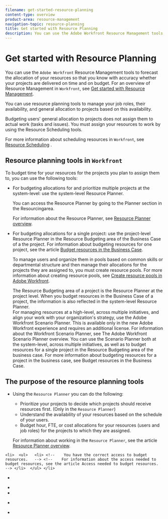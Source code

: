 ```yaml
---
filename: get-started-resource-planning
content-type: overview
product-area: resource-management
navigation-topic: resource-planning
title: Get started with Resource Planning
description: You can use the Adobe Workfront Resource Management tools to forecast the allocation of your resources so that you know with accuracy whether your projects are delivered on time and on budget. For an overview of Resource Management in Workfront, see Get started with Resource Management .
---
```


# Get started with Resource Planning

You can use the `Adobe Workfront` Resource Management tools to forecast the allocation of your resources so that you know with accuracy whether your projects are delivered on time and on budget. For an overview of Resource Management in `Workfront`, see [Get started with Resource Management](../../resource-mgmt/resource-mgmt-overview/get-started-resource-management.md).

You can use resource planning tools to manage your job roles, their availability, and general allocation to projects based on this availability.

Budgeting users' general allocation to projects does not assign them to actual work (tasks and issues). You must assign your resources to work by using the Resource Scheduling tools.

For more information about scheduling resources in `Workfront`, see [Resource Scheduling](../../resource-mgmt/resource-scheduling/resource-scheduling-overview.md) .

## Resource planning tools in  `Workfront`

To budget time for your resources for the projects you plan to assign them to, you can use the following tools:

<ul> 
 <li> <p>For budgeting allocations for and prioritize multiple projects at the system-level: use the system-level <span>Resource Planner</span>. </p> <p>You can access the <span>Resource Planner</span> by going to the Planner section in the Resourcingarea.</p> <p>For information about the <span>Resource Planner</span>, see <a href="../../resource-mgmt/resource-planning/get-started-resource-planner.md" class="MCXref xref">Resource Planner overview</a>.</p> </li> 
 <li> <p>For budgeting allocations for a single project: use the&nbsp;project-level <span>Resource Planner</span> in the Resource Budgeting area of the Business Case of a the project. For information about budgeting resources for one project, see the article <a href="../../manage-work/projects/define-a-business-case/budget-resources-in-business-case.md" class="MCXref xref">Budget resources in the Business Case</a>.</p> <p>To manage users and organize them in pools based on common skills or departmental structure and then manage their allocations for the projects they are assigned to, you must create resource pools.&nbsp;For more information about creating resource pools, see <a href="../../resource-mgmt/resource-planning/resource-pools/create-resource-pools.md" class="MCXref xref">Create resource pools in Adobe Workfront</a>.</p> <note type="tip">
   The Resource Budgeting area of a project is the 
   <span>Resource Planner</span> at the project level. When you budget resources in the Business Case of a project, the information is also reflected in the system-level 
   <span>Resource Planner</span>. 
  </note> </li> For managing resources at a high-level, across multiple initiatives, and align your work with your organization's strategy, use the Adobe Workfront Scenario Planner. This is available only in the new Adobe Workfront experience and requires an additional license. For information about the Workfront Scenario Planner, see The Adobe Workfront Scenario Planner overview. You can use the Scenario Planner both at the system-level, across multiple initiatives, as well as to budget resources for a single project in the Resource Budgeting area of the business case. For more information about budgeting resources for a project in the business case, see Budget resources in the Business Case. 
</ul>

## The purpose of the resource planning tools

* Using the `Resource Planner` you can do the following:

  * Prioritize your projects to decide which projects should receive resources first. (Only in the `Resource Planner`)
  * Understand the availability of your resources based on the schedule of your users.
  * Budget hour, FTE, or cost allocations for your resources (users and job roles) for the projects to which they are assigned.

  For information about working in the `Resource Planner`, see the article [Resource Planner overview](../../resource-mgmt/resource-planning/get-started-resource-planner.md).

<!--
Prerequisites for resource planning
-->

<!--
To successfully use the Resource Planner for budgeting your resources, you must first ensure that you, your projects, and your tasks meet a set of prerequisites. These prerequisites are mandatory to display the correct information in the Resource Planner and to accurately manage your resources.
-->

<!--
Important: If any of the following prerequisites are missing, you might find that some of the information about the allocation or the availability of the resources is missing or has a zero value. For more information understanding why fields are missing data or have zero values, hover over the fields.
-->

<!--

-->

<!--
Note: The following prerequisites are required only when viewing the Resource Planner by project or by job role or when budgeting resources in the Business Case of a project. For more information about the views in the Resource Planner, see the "Project/ Role/ User view" selection section in the article Resource Planner overview.
-->

<!--
The following types of prerequisites are required for the correct functionality of the Resource Planner:
-->

  <!--
  User prerequisites
  -->

  <!--
  Project prerequisites
  -->

  <!--
  Tasks and issues prerequisites
  -->

<!--
User prerequisites
-->

<!--
Ensure the following user setup exists before starting using the Resource Planner:
-->

`<li>  <ul>   <li> <!--    You have the correct access to budget resources.   --> <!--    For information about the access needed to budget resources, see the article Access needed to budget resources.   --> </li>  </ul> </li>` 

<ul> 
 <li> <!--
   Users who are assigned to tasks are added to the Resource Pools associated with the project.
  --> <!--
   For information about adding users to Resource Pools, see Associate resource pools with users in Adobe Workfront and Create resource pools in Adobe Workfront.
  --> <p> <note type="note"> 
    <!--
     When users are not added to Resource Pools, the following scenarios may exist:
    --> 
    <ul> <!--
      The users do not appear in the Resource Planner although they might be assigned to tasks on the projects.
     --> <!--
      If the tasks they are associated with have Planned Hours, those hours do not appear for the project in the Resource Planner, unless the user is also associated with a job role on those tasks.
     --> <!--
      If the users are associated with a job role on a task on the project, the Planned Hours display in the Resource Planner for the job role, but the job role cannot be budgeted.
     --> 
    </ul> 
   </note> </p> </li> 
 <li> <!--
   Users who are assigned to work and Resource Pools must have Schedules and Job Roles associated with their profile.
  --> <!--
   For information about associating Schedules and Job Roles with users, see the article Add users
  --> <!--
   Note: Users who are not associated with a Schedule but are in the Resource Pool of the project cannot be budgeted in the Resource Planner.
  --> </li> 
 <li> <!--
   For accurate Available Hours information, ensure that the schedules associated with your users have the schedule exceptions and time off updated.
  --> <!--
   Note: If a user is not associated with a Schedule, the Default Schedule of your Workfront system is associated with the user by default, for the purposes of the Resource Planner.
  --> <!--
   For information about creating schedules, see the article Create a schedule.
  --> </li> 
</ul>

  <!--
  If you want to budget your resources by Cost, you must associate Job Roles with Cost/Hr. rates. The cost associated with Job Roles assigned to users in your Resource Pools is used to calculate the Budgeted Labor Cost and the Budgeted Cost of the project. For information about associating job roles with rates, see the article Create and manage job roles. For information about calculating Budgeted Labor Cost, see the article Understand Budgeted Labor Cost and Budgeted Hours for projects. For information about calculating Budgeted Cost, see the article Calculate Budgeted Cost.
  -->

<!--
Project prerequisites
-->

<!--
Ensure the following project setup exists before starting using the Resource Planner:
-->

  <!--
  Your projects are associated with Resource Pools. For more information about adding Resource Pools to projects, see Associate resource pools with projects and templates in Adobe Workfront. Important: Projects without Resource Pools do not display Planned Hour or assignments information in the Resource Planner.
  -->

* 

  <!--
  You have the correct access to budget resources.
  -->

  <!--
  For information about the access needed to budget resources, see the article Access needed to budget resources.
  -->

<!--
Tasks and issues prerequisites
-->

<!--
Ensure the following tasks and issues setup exists before starting budgeting resources in the Resource Planner:
-->

  <!--
  The tasks or issues on the projects for which you are budgeting resources are assigned to one of these entities: Users in the Resource Pools of the project who are also associated with Job Roles Job Roles Note: Teams assigned to tasks or issues do not display in the Resource Planner. The Planned Hours of tasks and issues assigned to job roles display in the Resource Planner, but these hours cannot be budgeted unless a user who is associated with the job role is listed in a Resource Pool associated with the project.
  -->

* 

  <!--
  Parent tasks should not be assigned to users or roles.
  -->

  <!--
  This will impact the value of Planned Hours for the project.
  -->

  <!--
  Tasks and issues have a value for Planned Hours which is greater than zero.
  -->

  <!--
  Tasks and issues have a value for their Duration which is greater than zero.
  -->

  <!--
  The Planned Dates of the issues are within the timeline of the project.
  -->

<!--
Access resource planning tools in Workfront
-->

<!--
You can access the Planner from the People Planner section of the Resourcing area.
-->

<!--
For information about accessing the Planner, see Resource Planner overview.
-->

<!--
Create Resource Pools You can manage your user resources by adding users to Resource Pools. Having users organized in Resource Pools and associating the pools with your projects are prerequisites to Resource Planning. For information about adding users to Resource Pools and associating them with projects, see Create resource pools in Adobe Workfront and Associate resource pools with users in Adobe Workfront.
-->

